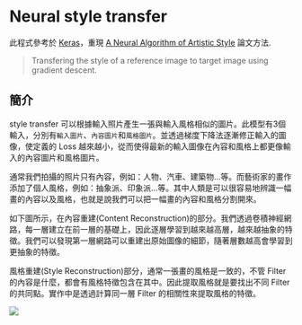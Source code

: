 # Neural style transfer
此程式參考於 [Keras](https://keras.io/examples/generative/neural_style_transfer/)，重現 [A Neural Algorithm of Artistic Style](https://arxiv.org/abs/1508.06576) 論文方法.

> Transfering the style of a reference image to target image using gradient descent.

## 簡介
style transfer 可以根據輸入照片產生一張與輸入風格相似的圖片。此模型有3個輸入，分別有`輸入圖片`、`內容圖片`和`風格圖片`。並透過梯度下降法逐漸修正輸入的圖像，使定義的 Loss 越來越小，從而使得最新的輸入圖像在內容和風格上都更像輸入的內容圖片和風格圖片。

通常我們拍攝的照片只有內容，例如：人物、汽車、建築物...等。而藝術家的畫作添加了個人風格，例如：抽象派、印象派...等。其中人類是可以很容易地辨識一幅畫的內容以及風格，也就是說我們可以把一幅畫的內容和風格分割開來。

如下圖所示，在內容重建(Content Reconstruction)的部分。我們透過卷積神經網路，每一層建立在前一層的基礎上，因此逐層學習到越來越高層，越來越抽象的特徵。我們可以發現第一層網路可以重建出原始圖像的細節，隨著層數越高會學習到更抽象的特徵。

風格重建(Style Reconstruction)部分，通常一張畫的風格是一致的，不管 Filter 的內容是什麼，都會有風格特徵包含在其中。因此提取風格就是要找出不同 Filter 的共同點。實作中是透過計算同一層 Filter 的相關性來提取風格的特徵。

![](https://i.imgur.com/D0kWZvr.png)